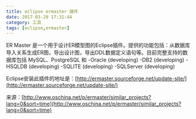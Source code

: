 ```yaml
---
title: eclipse ermaster 插件
date: 2017-03-20 17:31:44
category: 工具
tags: [eclipse,ermaster]
---
```

ER Master 是一个用于设计ER模型图的Eclipse插件。提供的功能包括：从数据库导入关系生成ER图，导出设计图，导出DDL数据定义语句等。目前完整支持的数据库包括 MySQL、PostgreSQL 和
-Oracle (developing)
-DB2 (developing)
-HSQLDB (developing)
-SQLITE (developing)
-SQLServer (developing)

Eclipse安装此插件的地址是：[http://ermaster.sourceforge.net/update-site/](http://ermaster.sourceforge.net/update-site/)

来源：[http://www.oschina.net/p/ermaster/similar_projects?lang=0&sort=time](http://www.oschina.net/p/ermaster/similar_projects?lang=0&sort=time)

